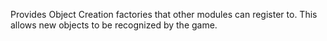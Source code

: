 Provides Object Creation factories that other modules can register to. This allows new objects to be recognized by the game.